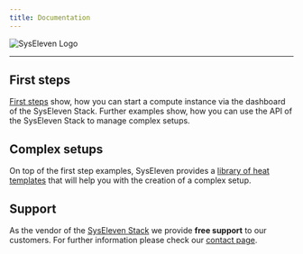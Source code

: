 ```yaml
---
title: Documentation
---
```


![SysEleven Logo](/images/stacklogo.svg)

---

## First steps

[First steps](/tutorials/firststeps/) show, how you can start a compute instance via the dashboard of the SysEleven Stack. Further examples show, how you can use the API of the SysEleven Stack to manage complex setups.

## Complex setups

On top of the first step examples, SysEleven provides a [library of heat templates](https://github.com/syseleven/heat-examples) that will help you with the creation of a complex setup.

## Support

As the vendor of the [SysEleven Stack](https://dashboard.cloud.syseleven.net/) we provide **free support** to our customers. For further information please check our [contact page](/support/contact/).